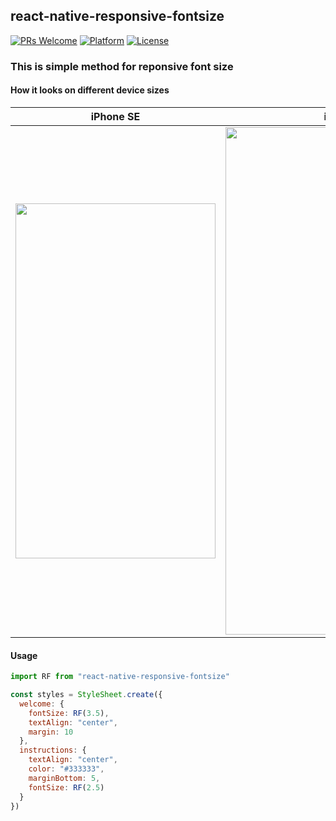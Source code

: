 ## react-native-responsive-fontsize

[![PRs Welcome](https://img.shields.io/badge/PRs-Welcome-brightgreen.svg)](https://github.com/heyman333/react-native-responsive-fontSize/pulls)
[![Platform](https://img.shields.io/badge/platform-react--native-lightgrey.svg)](http://facebook.github.io/react-native/)
[![License](https://img.shields.io/badge/license-MIT-blue.svg)](https://github.com/heyman333/react-native-responsive-fontSize/blob/master/LICENSE)


### This is simple method for reponsive font size 

#### How it looks on different device sizes

| iPhone SE     | iPhone X      |
|:-------------:|:-------------:|
| <img src="https://raw.githubusercontent.com/heyman333/react-native-responsive-fontSize/master/images/SE.png" width="320" height="568">| <img src="https://raw.githubusercontent.com/heyman333/react-native-responsive-fontSize/master/images/X.png" width="385" height="812"> |

#### Usage 
```js
import RF from "react-native-responsive-fontsize"

const styles = StyleSheet.create({
  welcome: {
    fontSize: RF(3.5),
    textAlign: "center",
    margin: 10
  },
  instructions: {
    textAlign: "center",
    color: "#333333",
    marginBottom: 5,
    fontSize: RF(2.5)
  }
})

```
